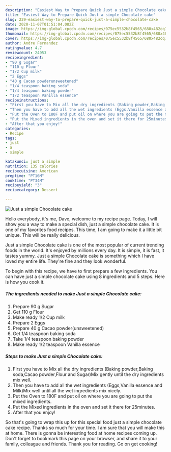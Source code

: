 ```yaml
---
description: "Easiest Way to Prepare Quick Just a simple Chocolate cake"
title: "Easiest Way to Prepare Quick Just a simple Chocolate cake"
slug: 229-easiest-way-to-prepare-quick-just-a-simple-chocolate-cake
date: 2020-11-07T01:51:04.082Z
image: https://img-global.cpcdn.com/recipes/075ec5532b8f4565/680x482cq70/just-a-simple-chocolate-cake-recipe-main-photo.jpg
thumbnail: https://img-global.cpcdn.com/recipes/075ec5532b8f4565/680x482cq70/just-a-simple-chocolate-cake-recipe-main-photo.jpg
cover: https://img-global.cpcdn.com/recipes/075ec5532b8f4565/680x482cq70/just-a-simple-chocolate-cake-recipe-main-photo.jpg
author: Andre Fernandez
ratingvalue: 4.7
reviewcount: 24953
recipeingredient:
- "90 g Sugar"
- "110 g Flour"
- "1/2 Cup milk"
- "2 Eggs"
- "40 g Cacao powderunsweetened"
- "1/4 teaspoon baking soda"
- "1/4 teaspoon baking powder"
- "1/2 teaspoon Vanilla essence"
recipeinstructions:
- "First you have to Mix all the dry ingredients (Baking powder,Baking soda,Cacao powder,Flour and Sugar)Mix gently until the dry ingredients mix well."
- "Then you have to add all the wet ingredients (Eggs,Vanilla essence and Milk)Mix well until all the wet ingredients mix nicely."
- "Put the Oven to 180F and put oil on where you are going to put the mixed ingredients."
- "Put the Mixed ingredients in the oven and set it there for 25minutes."
- "After that you enjoy!"
categories:
- Recipe
tags:
- just
- a
- simple

katakunci: just a simple 
nutrition: 135 calories
recipecuisine: American
preptime: "PT16M"
cooktime: "PT34M"
recipeyield: "3"
recipecategory: Dessert

---
```



![Just a simple Chocolate cake](https://img-global.cpcdn.com/recipes/075ec5532b8f4565/680x482cq70/just-a-simple-chocolate-cake-recipe-main-photo.jpg)

Hello everybody, it's me, Dave, welcome to my recipe page. Today, I will show you a way to make a special dish, just a simple chocolate cake. It is one of my favorites food recipes. This time, I am going to make it a little bit unique. This will be really delicious.

Just a simple Chocolate cake is one of the most popular of current trending foods in the world. It's enjoyed by millions every day. It is simple, it is fast, it tastes yummy. Just a simple Chocolate cake is something which I have loved my entire life. They're fine and they look wonderful.




To begin with this recipe, we have to first prepare a few ingredients. You can have just a simple chocolate cake using 8 ingredients and 5 steps. Here is how you cook it.

<!--inarticleads1-->

##### The ingredients needed to make Just a simple Chocolate cake:

1. Prepare 90 g Sugar
1. Get 110 g Flour
1. Make ready 1/2 Cup milk
1. Prepare 2 Eggs
1. Prepare 40 g Cacao powder(unsweetened)
1. Get 1/4 teaspoon baking soda
1. Take 1/4 teaspoon baking powder
1. Make ready 1/2 teaspoon Vanilla essence




<!--inarticleads2-->

##### Steps to make Just a simple Chocolate cake:

1. First you have to Mix all the dry ingredients (Baking powder,Baking soda,Cacao powder,Flour and Sugar)Mix gently until the dry ingredients mix well.
1. Then you have to add all the wet ingredients (Eggs,Vanilla essence and Milk)Mix well until all the wet ingredients mix nicely.
1. Put the Oven to 180F and put oil on where you are going to put the mixed ingredients.
1. Put the Mixed ingredients in the oven and set it there for 25minutes.
1. After that you enjoy!




So that's going to wrap this up for this special food just a simple chocolate cake recipe. Thanks so much for your time. I am sure that you will make this at home. There is gonna be interesting food at home recipes coming up. Don't forget to bookmark this page on your browser, and share it to your family, colleague and friends. Thank you for reading. Go on get cooking!
